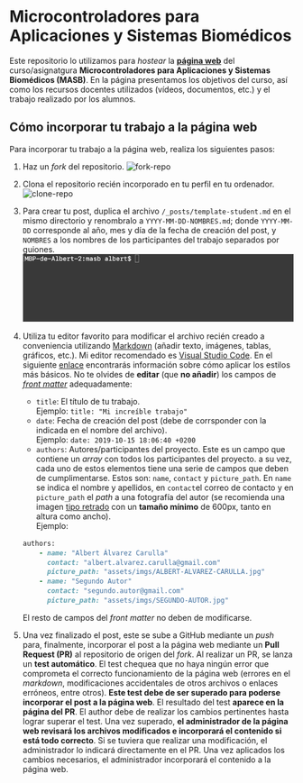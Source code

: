 # Microcontroladores para Aplicaciones y Sistemas Biomédicos

Este repositorio lo utilizamos para *hostear* la [**página web**](https://biomedical-electronics.github.io/masb/) del curso/asignatgura **Microcontroladores para Aplicaciones y Sistemas Biomédicos (MASB)**. En la página presentamos los objetivos del curso, así como los recursos docentes utilizados (vídeos, documentos, etc.) y el trabajo realizado por los alumnos.

## Cómo incorporar tu trabajo a la página web

Para incorporar tu trabajo a la página web, realiza los siguientes pasos:

1. Haz un *fork* del repositorio.
![fork-repo](assets/imgs/fork-repo.gif)

2. Clona el repositorio recién incorporado en tu perfil en tu ordenador.
![clone-repo](assets/imgs/clone-repo.gif)

3. Para crear tu post, duplica el archivo `/_posts/template-student.md` en el mismo directorio y renombralo a `YYYY-MM-DD-NOMBRES.md`; donde `YYYY-MM-DD` corresponde al año, mes y día de la fecha de creación del post, y `NOMBRES` a los nombres de los participantes del trabajo separados por guiones.
![cp-file](assets/imgs/cp-file.gif)

4. Utiliza tu editor favorito para modificar el archivo recién creado a conveniencia utilizando [Markdown](https://guides.github.com/features/mastering-markdown/) (añadir texto, imágenes, tablas, gráficos, etc.). Mi editor recomendado es [Visual Studio Code](https://code.visualstudio.com/). En el siguiente [enlace](https://guides.github.com/features/mastering-markdown/) encontrarás información sobre cómo aplicar los estilos más básicos. No te olvides de **editar** (que **no añadir**) los campos de [*front matter*](https://jekyllrb.com/docs/front-matter/) adequadamente:

    - `title`: El título de tu trabajo.  
    Ejemplo: `title: "Mi increíble trabajo"`
    - `date`: Fecha de creación del post (debe de corrsponder con la indicada en el nombre del archivo).  
    Ejemplo: `date: 2019-10-15 18:06:40 +0200`
    - `authors`: Autores/participantes del proyecto. Este es un campo que contiene un *array* con todos los participantes del proyecto. a su vez, cada uno de estos elementos tiene una serie de campos que deben de cumplimentarse. Estos son: `name`, `contact` y `picture_path`. En `name` se indica el nombre y apellidos, en `contact`el correo de contacto y en `picture_path` el *path* a una fotografía del autor (se recomienda una imagen [tipo retrado](https://www.google.com/search?q=author+picture&source=lnms&tbm=isch&sa=X&ved=0ahUKEwiqrLfDl5_lAhWB8eAKHaRxCU4Q_AUIEigB&biw=1014&bih=788#imgrc=gpF2AVvLGBa2TM:) con un **tamaño mínimo** de 600px, tanto en altura como ancho).   
    Ejemplo:  
    ```ruby
    authors:
        - name: "Albert Álvarez Carulla"
          contact: "albert.alvarez.carulla@gmail.com"
          picture_path: "assets/imgs/ALBERT-ALVAREZ-CARULLA.jpg"
        - name: "Segundo Autor"
          contact: "segundo.autor@gmail.com"
          picture_path: "assets/imgs/SEGUNDO-AUTOR.jpg"

    ```
    El resto de campos del *front matter* no deben de modificarse.

5. Una vez finalizado el post, este se sube a GitHub mediante un *push* para, finalmente, incorporar el post a la página web mediante un **Pull Request (PR)** al repositorio de origen del *fork*. Al realizar un PR, se lanza un **test automático**. El test chequea que no haya ningún error que comprometa el correcto funcionamiento de la página web (errores en el *markdown*, modificaciones accidentales de otros archivos o enlaces erróneos, entre otros). **Este test debe de ser superado para poderse incorporar el post a la página web**. El resultado del test **aparece en la página del PR**. El author debe de realizar los cambios pertinentes hasta lograr superar el test. Una vez superado, **el administrador de la página web revisará los archivos modificados e incorporará el contenido si está todo correcto**. Si se tuviera que realizar una modificación, el administrador lo indicará directamente en el PR. Una vez aplicados los cambios necesarios, el administrador incorporará el contenido a la página web.
